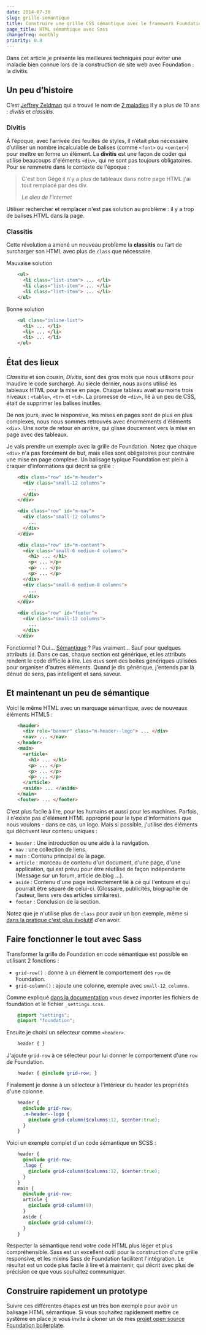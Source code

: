 ```yaml
---
date: 2014-07-30
slug: grille-semantique
title: Construire une grille CSS sémantique avec le framework Foundation
page_title: HTML sémantique avec Sass
changefreq: monthly
priority: 0.8
---
```


Dans cet article je présente les meilleures techniques pour éviter une maladie bien connue lors de la construction de site web avec Foundation : la divitis.

## Un peu d’histoire

C’est [Jeffrey Zeldman](http://www.zeldman.com/) qui a trouvé le nom de [2 maladies](http://davidl.fr/blog/css-evolutif.html) il y a plus de 10 ans : _divitis_ et _classitis_.

### Divitis

À l’époque, avec l’arrivée des feuilles de styles, il n’était plus nécessaire d’utiliser un nombre incalculable de balises (comme `<font>` ou `<center>`) pour mettre en forme un élément. La __divitis__ est une façon de coder qui utilise beaucoups d'éléments `<div>`, qui ne sont pas toujours obligatoires. Pour se remmetre dans le contexte de l'époque :

> C'est bon Gégé il n'y a plus de tableaux dans notre page HTML j'ai tout remplacé par des div.
>
> <cite>Le dieu de l'internet</cite>

Utiliser rechercher et remplacer n'est pas solution au problème : il y a trop de balises HTML dans la page.

### Classitis

Cette révolution a amené un nouveau problème la __classitis__ ou l’art de surcharger son HTML avec plus de `class` que nécessaire.

<div class="alert-box alert">
<i class="fa fa-thumbs-o-down"></i> Mauvaise solution
</div>

~~~ html
    <ul>
      <li class="list-item"> ... </li>
      <li class="list-item"> ... </li>
      <li class="list-item"> ... </li>
    </ul>
~~~

<div class="alert-box success">
<i class="fa fa-thumbs-o-up"></i> Bonne solution
</div>

~~~ html
    <ul class="inline-list">
      <li> ... </li>
      <li> ... </li>
      <li> ... </li>
    </ul>
~~~


## État des lieux

_Classitis_ et son cousin, _Divitis_, sont des gros mots que nous utilisons pour maudire le code surchargé. Au siècle dernier, nous avons utilisé les tableaux HTML pour la mise en page. Chaque tableau avait au moins trois niveaux : `<table>`, `<tr>` et `<td>`. La promesse de `<div>`, lié à un peu de CSS, était de supprimer les balises inutiles.

De nos jours, avec le responsive, les mises en pages sont de plus en plus complexes, nous nous sommes retrouvés avec énorméments d'éléments `<div>`. Une sorte de retour en arrière, qui glisse doucement vers la mise en page avec des tableaux.

Je vais prendre un exemple avec la grille de Foundation. Notez que chaque `<div>` n'a pas forcément de but, mais elles sont obligatoires pour contruire une mise en page complexe. Un balisage typique Foundation est plein à craquer d'informations qui décrit sa grille :

~~~ html
    <div class="row" id="m-header">
      <div class="small-12 columns">
        ...
      </div>
    </div>

    <div class="row" id="m-nav">
      <div class="small-12 columns">
        ...
      </div>
    </div>

    <div class="row" id="m-content">
      <div class="small-6 medium-4 columns">
        <h1> ... </h1>
        <p> ... </p>
        <p> ... </p>
        <p> ... </p>
      </div>
      <div class="small-6 medium-8 columns">
        ...
      </div>
    </div>

    <div class="row" id="footer">
      <div class="small-12 columns">
        ...
      </div>
    </div>
~~~

Fonctionnel ? Oui... [Sémantique](http://fr.wikipedia.org/wiki/HTML_s%C3%A9mantique) ? Pas vraiment... Sauf pour quelques attributs `id`. Dans ce cas, chaque section est générique, et les attributs rendent le code difficile à lire. Les `div`s sont des boites génériques utilisées pour organiser d'autres éléments. Quand je dis générique, j'entends par là dénué de sens, pas intelligent et sans saveur.

## Et maintenant un peu de sémantique

Voici le même HTML avec un marquage sémantique, avec de nouveaux éléments HTML5 :

~~~ html
    <header>
      <div role="banner" class="m-header--logo"> ... </div>
      <nav> ... </nav>
    </header>
    <main>
      <article>
        <h1> ... </h1>
        <p> ... </p>
        <p> ... </p>
        <p> ... </p>
      </article>
      <aside> ... </aside>
    </main>
    <footer> ... </footer>
~~~

C'est plus facile à lire, pour les humains et aussi pour les machines. Parfois, il n'existe pas d'élément HTML approprié pour le type d'informations que nous voulons - dans ce cas, un logo. Mais si possible, j'utilise des éléments qui décrivent leur contenu uniques :

   * `header` : Une introduction ou une aide à la navigation.
   * `nav` : une collection de liens.
   * `main` : Contenu principal de la page.
   * `article` : morceau de contenu d'un document, d'une page, d'une application, qui est prévu pour être réutilisé de façon indépendante (Message sur un forum, article de blog ...).
   * `aside` : Contenu d'une page indirectement lié à ce qui l'entoure et qui pourrait être séparé de celui-ci. (Glossaire, publicités, biographie de l'auteur, liens vers des articles similaires).
   * `footer` : Conclusion de la section.

Notez que je n'utilise plus de `class` pour avoir un bon exemple, même si [dans la pratique c'est plus évolutif](https://guidecss.davidl.fr/convention.html) d'en avoir.

## Faire fonctionner le tout avec Sass

Transformer la grille de Foundation en code sémantique est possible en utilisant 2 fonctions :

   * `grid-row()` : donne à un élément le comportement des `row` de Foundation.
   * `grid-column()` : ajoute une colonne, exemple avec `small-12 columns`.

Comme expliqué [dans la documentation](http://foundation.zurb.com/docs/using-sass.html) vous devez importer les fichiers de foundation et le fichier `_settings.scss`.

~~~ scss
    @import "settings";
    @import "foundation";
~~~

Ensuite je choisi un sélecteur comme `<header>`.

~~~ scss
    header { }
~~~

J'ajoute `grid-row` à ce sélecteur pour lui donner le comportement d'une `row` de Foundation.

~~~ scss
    header { @include grid-row; }
~~~

Finalement je donne à un sélecteur à l'intérieur du header les propriétés d'une colonne.

~~~ scss
    header {
      @include grid-row;
      .m-header--logo {
        @include grid-column($columns:12, $center:true);
      }
    }
~~~

Voici un exemple complet d'un code sémantique en SCSS :

~~~ scss
    header {
      @include grid-row;
      .logo {
        @include grid-column($columns:12, $center:true);
      }
    }
    main {
      @include grid-row;
      article {
        @include grid-column(8);
      }
      aside {
        @include grid-column(4);
      }
    }
~~~

Respecter la sémantique rend votre code HTML plus léger et plus compréhensible. Sass est un excellent outil pour la construction d'une grille responsive, et les mixins Sass de Foundation facilitent l'intégration. Le résultat est un code plus facile à lire et à maintenir, qui décrit avec plus de précision ce que vous souhaitez communiquer.

## Construire rapidement un prototype

Suivre ces différentes étapes est un très bon exemple pour avoir un balisage HTML sémantique. Si vous souhaitez rapidement mettre ce système en place je vous invite à cloner un de mes [projet open source Foundation boilerplate](https://github.com/flexbox/foundation-boilerplate).
